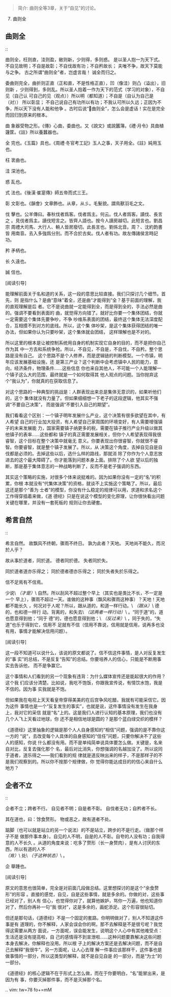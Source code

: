 > 简介: 曲则全等3章，关于“自见”的讨论。

7. 曲则全

## 曲则全

::

  曲则全，枉则直，洼则盈，敝则新，少则得，多则惑。
  是以圣人抱一为天下式。
  不自见故明；不自是故彰；不自伐故有功；不自矜故长；
  夫唯不争，故天下莫能与之争。
  古之所谓“曲则全”者，岂虚言哉！
  诚全而归之。

委曲则完全，曲折则正直（正和直，不是性格正直），凹（像洼）则凸（溢出），旧则新
，少则得到，多则乱。所以圣人抱着一作为天下的范式（学习的对象），不自见（自己认
可自己的见（观点））所以明（都知道）；不自是（自认为自己是（对）） 所以彰显；
不自己说自己有功所以有功；不我认可所以久远；正因为不争，所以天下没有人能和他争
。古时后说“曲则全”，怎么会是虚话！实在是完全而回归到原来的根本。

曲
  象器受物之形。《傳》心曲，委曲也。又《說文》或說蠶簿。《禮·月令》具曲植
  籧筐。《註》所以養蠶器也。

全
  完也。《玉篇》具也。《周禮·冬官考工記》玉人之事，天子用全。《註》純用玉
  也。

枉
  衺曲也。

洼
  深池也。

惑
  乱也。

式
  法也。《後漢·崔寔傳》師五帝而式三王。

彰
  文彰也。《韻會》文章飾也。从章，从彡。毛髮貌。謂鳥獸羽毛之文。

伐
  擊也。公羊傳曰。春秋伐者爲客。伐者爲主。何云。伐人者爲客。讀伐、長言之
  。見伐者爲主。讀伐短言之。皆齊人語也。按今人讀房越切。此短言也。劉昌宗
  周禮大司馬、大行人、輈人皆房廢切。此長言也。劉係北音。周？、沈約韵書皆
  用南音。去入多強爲分別。而不合於古矣。伐人者有功。故左傳諸侯言時記功。

矜
  矛柄也。

长
  久遠也。

誠
  信也。

[阅读引导]

能理解前面关于名和道的关系，这一段的意思比较直接。我们只探讨几个细节。首先，则
是指什么？是曲“意味”着全，还是曲“才能得到”全？基于前面的理解，我的直观理解是后
者。它不是说曲就一定能得到全，而是得到全的，手法必然是曲的。强调不要看到表面的
曲，就觉得方向错了。就好比你要一个集体团结，你就一定需要这个集体先要争吵，不争
吵维系表面的团结，最终这个集体无法深度配合，互相摸不到对方的底线。所以，这个集
体吵架，是这个集体获得团结的唯一办法，但如果你认为只要吵架，这个集体就会团结，
这样理解也是不对的。

所以这里的根本是让被控制系统用自身的机制实现它自身的目的，而不是把你自己作为其
中一方去和系统争抢。所以，不自见，不自是，不自伐，不自矜。整个思路是没有自己。
这个思路不是个人修养，而是逻辑链的判断模型。一个市镇，明年应该发展基础设施，还
是第三产业？这个判断中会考虑镇中人民的能力，意向，经济条件，物理条件……这些信息
你也来自其他人，不可能一个人能理解一个镇子这么大的范围，最终就是一个如何取得其
他人观点的问题。当你抛弃这个“我认为”，你就真的在获取信息了。

对这个思路的一种典型的挑战是：人群表现出来总是集体无意识的，如果听他们的，这个
集体就没有力量了。但如果细细想一下老子的这段逻辑，他其实不强调“不要自己决策”，
而是强调“不要引入自己的期望”。

我们看看这个区别：一个镇子明年发展什么产业，这个决策有很多欲望在其中，有人希望
自己的行业加大投资，有人希望自己家周围的环境变好，有人需要增强镇子的未来发展能
力，国家需要镇子纳更多的税，需要在镇子推行产业升级以做其他镇子的表率……这些都和
镇子的真正需要发展相关，但你个人希望表现得我很睿智，这个目标在整个决策中就毫无
意义。你要表现出你很睿智，你就很不睿智。你要睿智，就是整个镇子发展了。所以，从
决策这个角度，去掉自见自是自伐都是必须的。去掉这些以后，选什么样的路线，那就消
除了你作为个人意志放进去的这个最大障碍了。你才能落到问题本身上面。排除了个人欲
望以后的独断，那是基于集体意志的一种战略判断了，反而不是老子强调的东西。

其实这个策略的实施，对很多个体来说挺难的。因为如果你没有一定的“名”的积累，你根
本就没有“代集体决策”的资格，就谈不上实施这个策略了。所以，最后这还是那个“善为
士者”的模型，你没有什么稳定的规律可以用，求道和求名这个工作得穿插着来做，《道
德经》只是在说这个模型的变化原理，让你很快看出问题关键在哪里，并没有一套死板的
规则让你去硬套。

## 希言自然
::

  希言自然。
  故飘风不终朝，骤雨不终日。
  孰为此者？天地。
  天地尚不能久，而况於人乎？
  
  故从事於道者，同於道。
  德者同於德。
  失者同於失。

  同於道者道亦乐得之；
  同於德者德亦乐得之；
  同於失者失於乐得之。
  
  信不足焉有不信焉。

少说\ *（才是）*\ 自然。所以刮风不超过整个早上（其实也是类比不长，不一定是一个
早上），骤雨不超过一天。谁做的这种事（飘风和骤雨这种事）？天地！天地都不能长久
，何况对于人呢？所以，跟从道的，和道一样行动。\ *（跟从）*\ 德的，也和德一样行
动。背离的，和失去\ *（这两者一样行动）*\ 。“同于道”的，道也愿意得到他；“同于
德”的，德也愿意得到他；\ *（反过来）*\ ，同于失的，“失道”也乐于得到它，信用不
足就有不信（信用不靠说，信用就是信用，说再多也没有用，事情才能解决信用问题）。

[阅读引导]

这一段不知道可以说什么，该说的原文都说了。信不信这件事情，是人对反复发生的“事
实”的总结，不是反复“告知”的总结。你要培养人的信心，只能是不断用事实去告诉他，
而不是争赢它。

这个事情和人们看到的另一个现象有违背：为什么媒体宣传还是能起很大的作用？这个我
们应该分清楚。比如说，我吃不饱饭，你跟我宣传说，有情饮水饱，我是不信的。因为事
实我就是不饱。

但如果我在电视上天天看皇帝穿得美美的在后宫争风吃醋，我就有可能采信它。因为这件
事情也是一个“反复发生的事实”，也就是说，这件事情没有发生在我身上，我对它的采信
就是“名”上的。这是我们人进行认知的基本原理，我们也没有几个人飞上天看过地球，你
还不是相信地球是圆的？是那个蓝白绿交织的模样？

《道德经》这里抽象的逻辑是那个人人自身感知的“相信”问题，强调的是不靠你这一方的
“说”，去改变每个人具体的自身感知的“信任”问题，只要你解决不了这些人的感知，你说
什么都没有用。而不是单纯简单说具体要怎么做。关键是，名来自对比，反复去强化那个
名，最后对比消失，你想强调的名越加没了。所以说同于道者，道乐得之——我们看到的规
律就是道反映出来的样子，不是那样子的不是我们观察到的。所以你不按那个规律做，你
觉得你能达成目的的信心来自什么地方？

## 企者不立
::

  企者不立；跨者不行。
  自见者不明；自是者不彰。
  自伐者无功；自矜者不长。

  其在道也，曰：馀食赘形。
  物或恶之，故有道者不处。

踮脚（也可以就是站立的另一个说法）的不是站立，跨步的不是行走。（做那个样子不是
做那件事本身）。自见的人不明，自是的人不彰。自夸的人没有功；自我得意的人不长久
。从道的角度来说：吃多了赘形（长一身赘肉），是有人讨厌的东西，所以有道的人不\
*（肯）*\ 处\ *（于这种状态）*\ 。

企
  舉踵也。

[阅读引导]

原文的意思也很简单，完全是对前面几段做总结。这里想探讨的是这个“余食赘形”的形容
。直接的感觉，自见，自是这些事情，就是多余的。你做的对，这些事已经对了，别人有
信心，也觉得你对了，就算他嫉妒，骂你一万遍，他也知道你对了，然后你再补一句“我
很对”，这是多余的，画蛇添足。这个形容很贴切。

但还是那句话，《道德经》不是一个固定的套路。你明明做对了，别人不知道这件事是有
道理的，你不解释，人家会误会你的啊，那不去解释是不是很亏呢？我觉得这需要从两方
面说，一方面呢，误会能发生，说明这个人心中有其他难受点：生活还是没有提高啦，自
己的感情得不到宣泄啦……这种问题要靠解决这些问题本身去解决，你解释也没用。所以根
子上的解决方案还是去解决问题，而不是自己去解释“我很牛”。另一方面呢，让人心去理
解一件事应该那样干，这件事也是做事情的一部分，所以这类型的解释，就不是自见自是
的一部分，而是“为士”的一部分。

《道德经》的核心逻辑不在于形式上怎么做，而在于你要明白，“名”能冒出来，是因为有
事，你要灭掉那件事，而不是灭掉那个名。

.. vim: tw=78 fo+=mM
